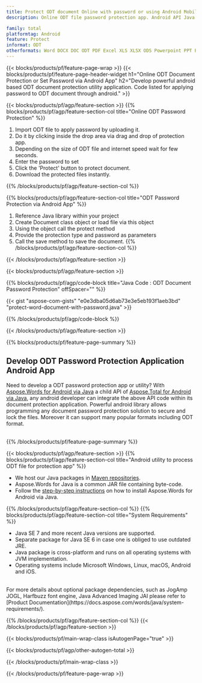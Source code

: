 ```yaml
---
title: Protect ODT document Online with password or using Android Mobile Apps
description: Online ODT file password protection app. Android API Java code to apply password protection on ODT document.

family: total
platformtag: Android
feature: Protect
informat: ODT
otherformats: Word DOCX DOC ODT PDF Excel XLS XLSX ODS Powerpoint PPT PPTX ODP
---
```

{{< blocks/products/pf/feature-page-wrap >}}
{{< blocks/products/pf/feature-page-header-widget h1="Online ODT Document Protection or Set Password via Android App" h2="Develop powerful android based ODT document protection utility application. Code listed for applying password to ODT document through android." >}}

{{< blocks/products/pf/agp/feature-section >}}
{{% blocks/products/pf/agp/feature-section-col title="Online ODT Password Protection" %}}

1. Import ODT file to apply password by uploading it.
1. Do it by clicking inside the drop area via drag and drop of protection app. 
1. Depending on the size of ODT file and internet speed wait for few seconds.
1. Enter the password to set
1. Click the 'Protect' button to protect document.
1. Download the protected files instantly.

{{% /blocks/products/pf/agp/feature-section-col %}}

{{% blocks/products/pf/agp/feature-section-col title="ODT Password Protection via Android App" %}}

1. Reference Java library within your project 
1. Create Document class object or load file via this object
1. Using the object call the protect method
1. Provide the protection type and password as parameters
1. Call the save method to save the document.
{{% /blocks/products/pf/agp/feature-section-col %}}

{{< /blocks/products/pf/agp/feature-section >}}

{{< blocks/products/pf/agp/feature-section >}}

{{% blocks/products/pf/agp/code-block title="Java Code : ODT Document Password Protection" offSpacer="" %}}

{{< gist "aspose-com-gists" "e0e3dba05d6ab73e3e5eb193f1aeb3bd" "protect-word-document-with-password.java" >}}

{{% /blocks/products/pf/agp/code-block %}}

{{< /blocks/products/pf/agp/feature-section >}}



{{% blocks/products/pf/feature-page-summary %}}


<h2>Develop ODT Password Protection Application Android App</h2>

Need to develop a ODT password protection app or utility? With [Aspose.Words for Android via Java](https://products.aspose.com/words/android-java/) a child API of [Aspose.Total for Android via Java](https://products.aspose.com/total/android-java/), any android developer can integrate the above API code within its document protection application. Powerful android library allows programming any document password protection solution to secure and lock the files. Moreover it can support many popular formats including ODT format.<br /><br />

{{% /blocks/products/pf/feature-page-summary %}}

{{< blocks/products/pf/agp/feature-section >}}
{{% blocks/products/pf/agp/feature-section-col title="Android utility to process ODT file for protection app" %}}

- We host our Java packages in [Maven repositories](https://releases.aspose.com/java/repo/com/aspose/aspose-words/). 
- Aspose.Words for Java is a common JAR file containing byte-code. 
- Follow the [step-by-step instructions](https://docs.aspose.com/words/java/install-aspose-words-for-android-via-java/) on how to install Aspose.Words for Android via Java.

{{% /blocks/products/pf/agp/feature-section-col %}}
{{% blocks/products/pf/agp/feature-section-col title="System Requirements" %}}

- Java SE 7 and more recent Java versions are supported.
- Separate package for Java SE 6 in case one is obliged to use outdated JRE.
- Java package is cross-platform and runs on all operating systems with JVM implementation.
- Operating systems include Microsoft Windows, Linux, macOS, Android and iOS.

<br />
For more details about optional package dependencies, such as JogAmp JOGL, Harfbuzz font engine, Java Advanced Imaging JAI please refer to [Product Documentation](https://docs.aspose.com/words/java/system-requirements/).

{{% /blocks/products/pf/agp/feature-section-col %}}
{{< /blocks/products/pf/agp/feature-section >}}


{{< blocks/products/pf/main-wrap-class isAutogenPage="true" >}}


{{< blocks/products/pf/agp/other-autogen-total >}}

{{< /blocks/products/pf/main-wrap-class >}}

{{< /blocks/products/pf/feature-page-wrap >}}